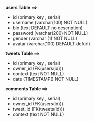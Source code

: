 **users Table ==>**
  - id (primary key , serial)
  - username (varchar(100) NOT NULL)
  - bio (text DEFAULT no description)
  - password (varchar(200) NOT NULL)
  - gender (varchar (1) NOT NULL)
  - avatar (varchar(100) DEFAULT defurl)

**tweets Table ==>**
  - id (primary key , serial)
  - owner_id (FK(users(id)))
  - context (text NOT NULL)
  - date (TIMESTAMP() NOT NULL)

**comments Table ==>**
- id (primary key , serial)
- owner_id (FK(users(id)))
- tweet_id (FK(tweets(id)))
- context (text NOT NULL)
